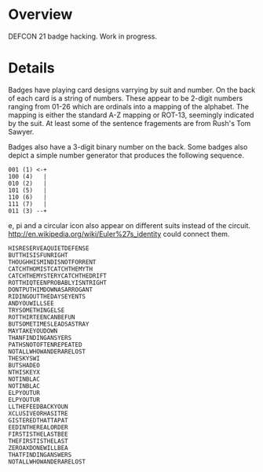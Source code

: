 Overview
========

DEFCON 21 badge hacking.  Work in progress.

Details
=======
Badges have playing card designs varrying by suit and number.  On the
back of each card is a string of numbers.  These appear to be 2-digit
numbers ranging from 01-26 which are ordinals into a mapping of
the alphabet.  The mapping is either the standard A-Z mapping or ROT-13,
seemingly indicated by the suit.  At least some of the sentence
fragements are from Rush's Tom Sawyer.

Badges also have a 3-digit binary number on the back.  Some badges also
depict a simple number generator that produces the following sequence.

    001 (1) <-+
    100 (4)   |
    010 (2)   |
    101 (5)   |
    110 (6)   |
    111 (7)   |
    011 (3) --+

e, pi and a circular icon also appear on different suits instead of the circuit.
http://en.wikipedia.org/wiki/Euler%27s_identity could connect them.

    HISRESERVEAQUIETDEFENSE
    BUTTHISISFUNRIGHT
    THOUGHHISMINDISNOTFORRENT
    CATCHTHOMISTCATCHTHEMYTH
    CATCHTHEMYSTERYCATCHTHEDRIFT
    ROTTHIQTEENPROBABLYISNTRIGHT
    DONTPUTHIMDOWNASARROGANT
    RIDINGOUTTHEDAYSEYENTS
    ANDYOUWILLSEE
    TRYSOMETHINGELSE
    ROTTHIRTEENCANBEFUN
    BUTSOMETIMESLEADSASTRAY
    MAYTAKEYOUDOWN
    THANFINDINGANSYERS
    PATHSNOTOFTENREPEATED
    NOTALLWHOWANDERARELOST
    THESKYSWI
    BUTSHADEO
    NTHISKEYX
    NOTINBLAC
    NOTINBLAC
    ELPYOUTUR
    ELPYOUTUR
    LLTHEFEEDBACKYOUN
    XCLUSIVEORHASITRE
    GISTEREDTHATTAPAT
    EEDINTHEREALORDER
    FIRSTISTHELASTBEE
    THEFIRSTISTHELAST
    ZEROAXDONEWILLBEA
    THATFINDINGANSWERS
    NOTALLWHOWANDERARELOST
